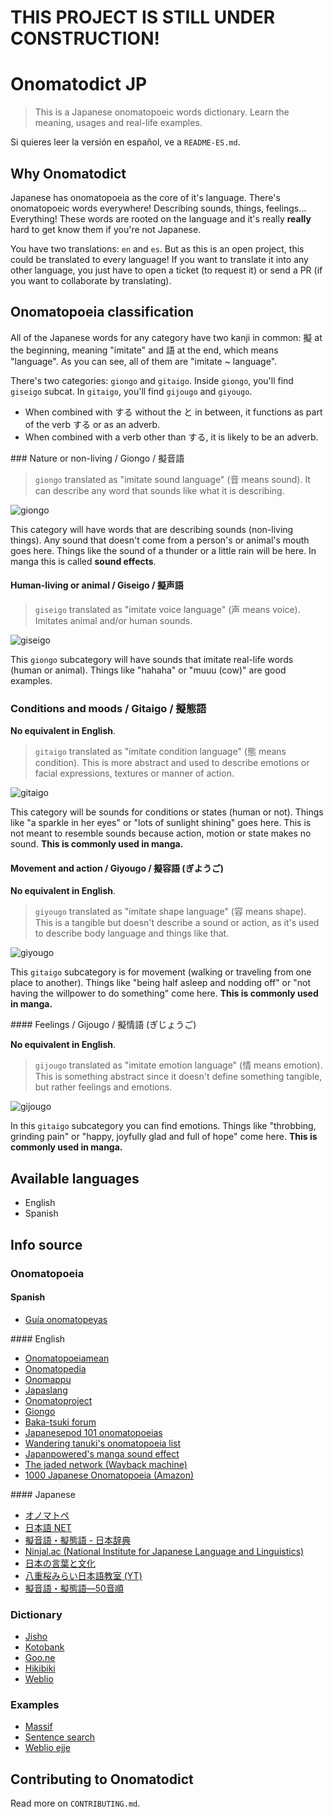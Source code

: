 # THIS PROJECT IS STILL UNDER CONSTRUCTION!

# Onomatodict JP

> This is a Japanese onomatopoeic words dictionary. Learn the meaning, usages and real-life examples. 

Si quieres leer la versión en español, ve a `README-ES.md`.

## Why Onomatodict

Japanese has onomatopoeia as the core of it's language. There's onomatopoeic words everywhere! Describing sounds, things, feelings… Everything! These words are rooted on the language and it's really **really** hard to get know them if you're not Japanese.

You have two translations: `en` and `es`. But as this is an open project, this could be translated to every language! If you want to translate it into any other language, you just have to open a ticket (to request it) or send a PR (if you want to collaborate by translating).

## Onomatopoeia classification

All of the Japanese words for any category have two kanji in common: 擬 at the beginning, meaning "imitate" and 語 at the end, which means "language". As you can see, all of them are "imitate ~ language".

There's two categories: `giongo` and `gitaigo`. Inside `giongo`, you'll find `giseigo` subcat. In `gitaigo`, you'll find `gijougo` and `giyougo`.

- When combined with する without the と in between, it functions as part of the verb する or as an adverb.
- When combined with a verb other than する, it is likely to be an adverb.

### Nature or non-living / Giongo / 擬音語

> `giongo` translated as "imitate sound language" (音 means sound). It can describe any word that sounds like what it is describing.

![giongo](http://blog.gengo.com/wp-content/uploads/2016/06/zaa-zaa.png)

This category will have words that are describing sounds (non-living things). Any sound that doesn't come from a person's or animal's mouth goes here. Things like the sound of a thunder or a little rain will be here. In manga this is called **sound effects**.

#### Human-living or animal / Giseigo / 擬声語

> `giseigo` translated as "imitate voice language" (声 means voice). Imitates animal and/or human sounds.

![giseigo](https://alu-web-herokuapp-com.global.ssl.fastly.net/cropped_images/tNaKgqdekbOj9WGGfdo51zGKa1G3/c_1601820562559?auto=webp&format=jpg&width=680)

This `giongo` subcategory will have sounds that imitate real-life words (human or animal). Things like "hahaha" or "muuu (cow)" are good examples.

### Conditions and moods / Gitaigo / 擬態語

**No equivalent in English**.

> `gitaigo` translated as "imitate condition language" (態 means condition). This is more abstract and used to describe emotions or facial expressions, textures or manner of action.

![gitaigo](http://blog.gengo.com/wp-content/uploads/2016/06/gusya-gusya.png)

This category will be sounds for conditions or states (human or not). Things like "a sparkle in her eyes" or "lots of sunlight shining" goes here. This is not meant to resemble sounds because action, motion or state makes no sound. **This is commonly used in manga.**

#### Movement and action / Giyougo / 擬容語 (ぎようご)

**No equivalent in English**.

> `giyougo` translated as "imitate shape language" (容 means shape). This is a tangible but doesn't describe a sound or action, as it's used to describe body language and things like that.

![giyougo](https://pbs.twimg.com/media/FE3aS_FakAIjZ0L.jpg)

This `gitaigo` subcategory is for movement (walking or traveling from one place to another). Things like "being half asleep and nodding off" or "not having the willpower to do something" come here. **This is commonly used in manga.**

#### Feelings / Gijougo / 擬情語 (ぎじょうご)

**No equivalent in English**.

> `gijougo` translated as "imitate emotion language" (情 means emotion). This is something abstract since it doesn't define something tangible, but rather feelings and emotions.

![gijougo](https://img-cdn.jg.jugem.jp/445/15130/20060307_141520.jpg)

In this `gitaigo` subcategory you can find emotions. Things like "throbbing, grinding pain" or "happy, joyfully glad and full of hope" come here. **This is commonly used in manga.**

## Available languages

- English
- Spanish

## Info source
### Onomatopoeia
#### Spanish
- [Guía onomatopeyas](https://kizunaclub.com/blog/2016/01/27/la-guia-absoluta-de-onomatopeyas-japonesas/)

#### English
- [Onomatopoeiamean](https://onomatopoeiamean.info/)
- [Onomatopedia](https://www.onomatopedia.jp/about)
- [Onomappu](https://www.instagram.com/onomappu/)
- [Japaslang](https://japaslang.com/tag/onomatopoeia)
- [Onomatoproject](https://onomatoproject.com/list.html)
- [Giongo](https://github.com/Pomax/nihongoresources.com/blob/master/giongo.txt)
- [Baka-tsuki forum](https://www.baka-tsuki.org/forums/viewtopic.php?f=4&t=2485)
- [Japanesepod 101 onomatopoeias](https://www.japanesepod101.com/japanese-onomatopoeia/)
- [Wandering tanuki's onomatopoeia list](https://wanderingtanuki.com/manga-onomatopoeia-sound-effects/)
- [Japanpowered's manga sound effect](https://www.japanpowered.com/anime-articles/manga-sound-effect-guide)
- [The jaded network (Wayback machine)](https://web.archive.org/web/20221120054819/http://thejadednetwork.com/sfx/)
- [1000 Japanese Onomatopoeia (Amazon)](https://www.amazon.es/1000-Japanese-Onomatopoeia-William-Lange/dp/949272216X/ref=sr_1_1?__mk_es_ES=%C3%85M%C3%85%C5%BD%C3%95%C3%91&crid=32I68HTUGH8BW&keywords=japanese+onomatopoeia&qid=1674067064&sprefix=japanese+onomatopoeia%2Caps%2C170&sr=8-1)

#### Japanese
- [オノマトペ](https://goiryoku.com/onomatopoeia/)
- [日本語 NET](https://nihongokyoshi-net.com/category/onomatopoeia/)
- [擬音語・擬態語 - 日本辞典](http://nihonjiten.com/nihongo/giongo/)
- [Ninjal.ac (National Institute for Japanese Language and Linguistics)](https://www2.ninjal.ac.jp/Onomatope/index.html)
- [日本の言葉と文化](https://nihon5-bunka.net/category/japanese-language/onomatopoeia/)
- [八重桜みらい日本語教室 (YT)](https://www.youtube.com/playlist?list=PLn9F-N23spFn3-zRRTsmgRFW55fTha9q4)
- [擬音語・擬態語―50音順](https://www.rondely.com/zakkaya/dic5/gt5.htm)

### Dictionary
- [Jisho](https://jisho.org/)
- [Kotobank](https://kotobank.jp/)
- [Goo.ne](https://dictionary.goo.ne.jp/)
- [Hikibiki](https://hikibiki.app/)
- [Weblio](https://www.weblio.jp/)

### Examples
- [Massif](https://massif.la/)
- [Sentence search](https://sentencesearch.neocities.org/)
- [Weblio ejje](https://ejje.weblio.jp/sentence/)

## Contributing to Onomatodict

Read more on `CONTRIBUTING.md`.